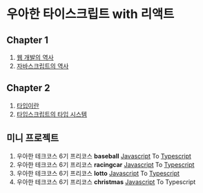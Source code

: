 # 우아한 타이스크립트 with 리액트

## Chapter 1

1. [웹 개발의 역사](https://github.com/BangDori/woowa-typescript/issues?q=is%3Aissue+is%3Aopen+%EC%9B%B9+%EA%B0%9C%EB%B0%9C%EC%9D%98+%EC%97%AD%EC%82%AC)
2. [자바스크립트의 역사](https://github.com/BangDori/woowa-typescript/issues?q=is%3Aissue+is%3Aopen+1.2+%EC%9E%90%EB%B0%94%EC%8A%A4%ED%81%AC%EB%A6%BD%ED%8A%B8%EC%9D%98+%ED%95%9C%EA%B3%84)

## Chapter 2

1. [타입이란](https://github.com/BangDori/woowa-typescript/issues?q=is%3Aissue+is%3Aopen+2.1+%ED%83%80%EC%9E%85%EC%9D%B4%EB%9E%80+%281%29)
2. [타입스크립트의 타입 시스템](https://github.com/BangDori/woowa-typescript/issues?q=is%3Aissue+is%3Aopen+2.2+%ED%83%80%EC%9E%85%EC%8A%A4%ED%81%AC%EB%A6%BD%ED%8A%B8%EC%9D%98+%ED%83%80%EC%9E%85+%EC%8B%9C%EC%8A%A4%ED%85%9C+%281%29)

## 미니 프로젝트

1. 우아한 테크코스 6기 프리코스 **baseball** [Javascript](https://github.com/BangDori/javascript-baseball-6/tree/BangDori) To [Typescript](https://github.com/BangDori/woowa-typescript/tree/main/typescript-baseball)
2. 우아한 테크코스 6기 프리코스 **racingcar** [Javascript](https://github.com/BangDori/javascript-racingcar-6/tree/BangDori) To [Typescript](https://github.com/BangDori/woowa-typescript/tree/main/typescript-racingcar)
3. 우아한 테크코스 6기 프리코스 **lotto** [Javascript](https://github.com/BangDori/javascript-lotto-6/tree/BangDori) To [Typescript](https://github.com/BangDori/woowa-typescript/tree/main/typescript-lotto)
4. 우아한 테크코스 6기 프리코스 **christmas** [Javascript](https://github.com/BangDori/javascript-christmas-6-BangDori) To Typescript
